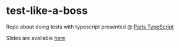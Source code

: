# test-like-a-boss

Repo about doing tests with typescript presented @ [Paris TypeScript](https://www.meetup.com/fr-FR/Paris-Typescript/events/237213165/)

Slides are available [here](https://speakerdeck.com/paulsouche/test-like-a-boss-with-typescript)
